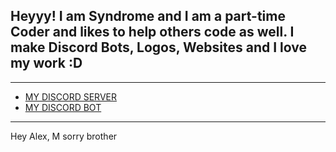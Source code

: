  ## Heyyy! I am Syndrome and I am a part-time Coder and likes to help others code as well. I make Discord Bots, Logos, Websites and I love my work :D
 ---

 - [MY DISCORD SERVER](https://discord.gg/GFsra3Q)
 - [MY DISCORD BOT](https://top.gg/bot/724143399573127178)
 ---
 Hey Alex, M sorry brother
